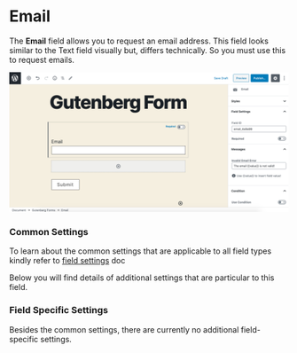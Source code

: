 # Email

The **Email** field allows you to request an email address. This field looks similar to the Text field visually but, differs technically. So you must use this to request emails.

![](../../.gitbook/assets/image-2020-06-26-at-4.48.36-pm.png)

### Common Settings

To learn about the common settings that are applicable to all field types kindly refer to [field settings](https://cakewp.gitbook.io/gutenberg-forms/getting-started/fields-settings#common-settings) doc

Below you will find details of additional settings that are particular to this field.

### Field Specific Settings

Besides the common settings, there are currently no additional field-specific settings.

